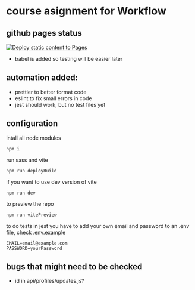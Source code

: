 # course asignment for Workflow

## github pages status

[![Deploy static content to Pages](https://github.com/puggen1/social-media-client/actions/workflows/pages.yml/badge.svg)](https://github.com/puggen1/social-media-client/actions/workflows/pages.yml)

- babel is added so testing will be easier later

## automation added:

- prettier to better format code
- eslint to fix small errors in code
- jest should work, but no test files yet

## configuration

intall all node modules

```
npm i
```

run sass and vite

```
npm run deployBuild
```

if you want to use dev version of vite

```
npm run dev
```

to preview the repo

```
npm run vitePreview
```

to do tests in jest you have to add your own email and password to an .env file, check .env.example

```
EMAIL=email@example.com
PASSWORD=yourPassword
```

## bugs that might need to be checked

- id in api/profiles/updates.js?
